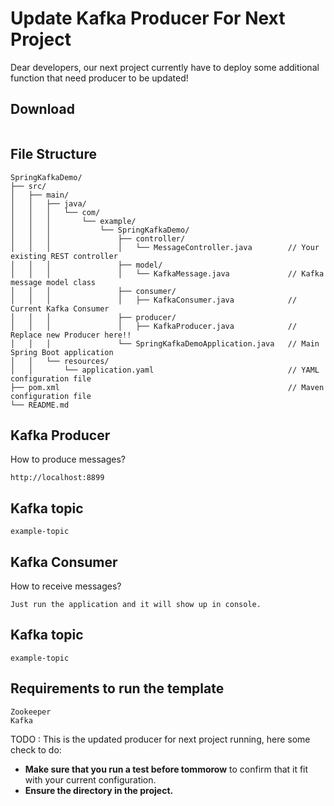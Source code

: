 # Update Kafka Producer For Next Project
Dear developers, our next project currently have to deploy some additional function that need producer to be updated!

## Download
```

```
## File Structure
```
SpringKafkaDemo/
├── src/
│   ├── main/
│   │   ├── java/
│   │   │   └── com/
│   │   │       └── example/
│   │   │           └── SpringKafkaDemo/
│   │   │               ├── controller/
│   │   │               │   └── MessageController.java        // Your existing REST controller
│   │   │               ├── model/
│   │   │               │   └── KafkaMessage.java             // Kafka message model class
│   │   │               ├── consumer/
│   │   │               │   ├── KafkaConsumer.java            // Current Kafka Consumer
│   │   │               ├── producer/
│   │   │               │   ├── KafkaProducer.java            // Replace new Producer here!!
│   │   │               └── SpringKafkaDemoApplication.java   // Main Spring Boot application
│   │   └── resources/
│   │       └── application.yaml                              // YAML configuration file
├── pom.xml                                                   // Maven configuration file
└── README.md   
```
## Kafka Producer
How to produce messages?
```
http://localhost:8899
```
## Kafka topic
```
example-topic
```
## Kafka Consumer
How to receive messages?
```
Just run the application and it will show up in console.
```
## Kafka topic
```
example-topic
```
## Requirements to run the template
```
Zookeeper
Kafka
```

TODO : This is the updated producer for next project running, here some check to do:
- **Make sure that you run a test before tommorow** to confirm that it fit with your current configuration.
- **Ensure the directory in the project.**

